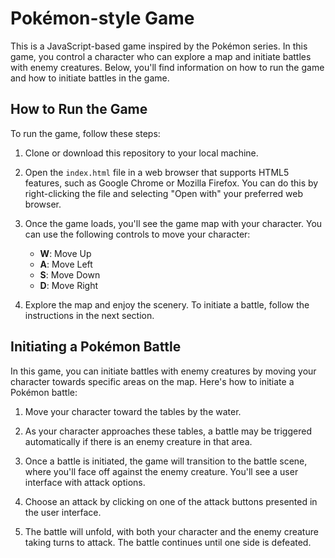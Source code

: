 # Pokémon-style Game

This is a JavaScript-based game inspired by the Pokémon series. In this game, you control a character who can explore a map and initiate battles with enemy creatures. Below, you'll find information on how to run the game and how to initiate battles in the game.

## How to Run the Game

To run the game, follow these steps:

1. Clone or download this repository to your local machine.

2. Open the `index.html` file in a web browser that supports HTML5 features, such as Google Chrome or Mozilla Firefox. You can do this by right-clicking the file and selecting "Open with" your preferred web browser.

3. Once the game loads, you'll see the game map with your character. You can use the following controls to move your character:

   - **W**: Move Up
   - **A**: Move Left
   - **S**: Move Down
   - **D**: Move Right

4. Explore the map and enjoy the scenery. To initiate a battle, follow the instructions in the next section.

## Initiating a Pokémon Battle

In this game, you can initiate battles with enemy creatures by moving your character towards specific areas on the map. Here's how to initiate a Pokémon battle:

1. Move your character toward the tables by the water.

2. As your character approaches these tables, a battle may be triggered automatically if there is an enemy creature in that area.

3. Once a battle is initiated, the game will transition to the battle scene, where you'll face off against the enemy creature. You'll see a user interface with attack options.

4. Choose an attack by clicking on one of the attack buttons presented in the user interface.

5. The battle will unfold, with both your character and the enemy creature taking turns to attack. The battle continues until one side is defeated.

